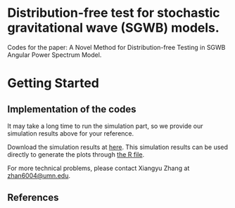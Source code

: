 # Distribution-free test for stochastic gravitational wave (SGWB) models. 

Codes for the paper: A Novel Method for Distribution-free Testing in SGWB Angular Power Spectrum Model.

# Getting Started


## Implementation of the codes 

It may take a long time to run the simulation part, so we provide our simulation results above for your reference. 


Download the simulation results at [here](https://github.com/xiangyu2022/Distfree_Test_SGWB_Models/tree/main/Simulation). This simulation results can be used directly to generate the plots through [the R file](https://github.com/xiangyu2022/Distfree_Test_SGWB_Models/blob/main/Codes_PRL/PRL_plots.R).

For more technical problems, please contact Xiangyu Zhang at zhan6004@umn.edu.


## References
